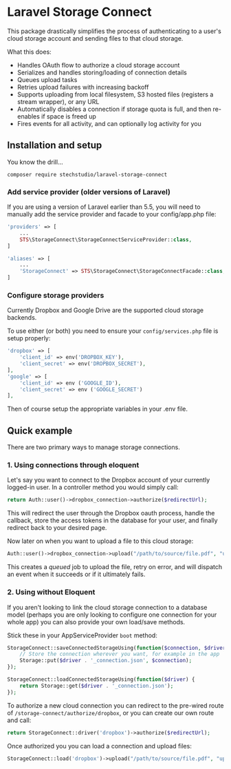 # Laravel Storage Connect

This package drastically simplifies the process of authenticating to a user's cloud storage account and sending files to that cloud storage.

What this does:
 
 - Handles OAuth flow to authorize a cloud storage account
 - Serializes and handles storing/loading of connection details
 - Queues upload tasks
 - Retries upload failures with increasing backoff
 - Supports uploading from local filesystem, S3 hosted files (registers a stream wrapper), or any URL
 - Automatically disables a connection if storage quota is full, and then re-enables if space is freed up
 - Fires events for all activity, and can optionally log activity for you

## Installation and setup

You know the drill...

`composer require stechstudio/laravel-storage-connect`

### Add service provider (older versions of Laravel)
If you are using a version of Laravel earlier than 5.5, you will need to manually add the service provider and facade to your config/app.php file:

```php
'providers' => [
    ...
    STS\StorageConnect\StorageConnectServiceProvider::class,
]
```

```php
'aliases' => [
    ...
    'StorageConnect' => STS\StorageConnect\StorageConnectFacade::class,
]
```

### Configure storage providers

Currently Dropbox and Google Drive are the supported cloud storage backends.

To use either (or both) you need to ensure your `config/services.php` file is setup properly:

```php
'dropbox' => [
    'client_id' => env('DROPBOX_KEY'),
    'client_secret' => env('DROPBOX_SECRET'),
],
'google' => [
    'client_id' => env ('GOOGLE_ID'),
    'client_secret' => env ('GOOGLE_SECRET')
],
```

Then of course setup the appropriate variables in your .env file. 

## Quick example

There are two primary ways to manage storage connections.

### 1. Using connections through eloquent

Let's say you want to connect to the Dropbox account of your currently logged-in user. In a controller method you would simply call:

```php
return Auth::user()->dropbox_connection->authorize($redirectUrl);
```

This will redirect the user through the Dropbox oauth process, handle the callback, store the access tokens in the database for your user, and finally redirect back to your desired page.

Now later on when you want to upload a file to this cloud storage:

```php
Auth::user()->dropbox_connection->upload("/path/to/source/file.pdf", "uploaded.pdf");
```

This creates a _queued_ job to upload the file, retry on error, and will dispatch an event when it succeeds or if it ultimately fails.

### 2. Using without Eloquent

If you aren't looking to link the cloud storage connection to a database model (perhaps you are only looking to configure one connection for your whole app) you can also provide your own load/save methods. 

Stick these in your AppServiceProvider `boot` method:

```php
StorageConnect::saveConnectedStorageUsing(function($connection, $driver) {
    // Store the connection wherever you want, for example in the app `storage` directory 
    Storage::put($driver . '_connection.json', $connection);
});

StorageConnect::loadConnectedStorageUsing(function($driver) {
    return Storage::get($driver . '_connection.json');
});
```

To authorize a new cloud connection you can redirect to the pre-wired route of `/storage-connect/authorize/dropbox`, or you can create our own route and call:

```php
return StorageConnect::driver('dropbox')->authorize($redirectUrl);
```

Once authorized you you can load a connection and upload files:

```php
StorageConnect::load('dropbox')->upload("/path/to/source/file.pdf", "uploaded.pdf");
```